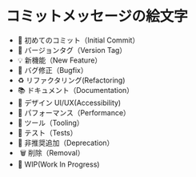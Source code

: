 # コミットメッセージの絵文字

-   :tada: 初めてのコミット（Initial Commit）
-   :bookmark: バージョンタグ（Version Tag）
-   :bulb: 新機能（New Feature）
-   :bug: バグ修正（Bugfix）
-   ️:recycle: リファクタリング(Refactoring)
-   :books: ドキュメント（Documentation）
-   :art: デザイン UI/UX(Accessibility)
-   :horse: パフォーマンス（Performance）
-   :wrench: ツール（Tooling）
-   :rotating_light: テスト（Tests）
-   :hankey: 非推奨追加（Deprecation）
-   ️ :wastebasket: 削除（Removal）
-   :construction: WIP(Work In Progress)
